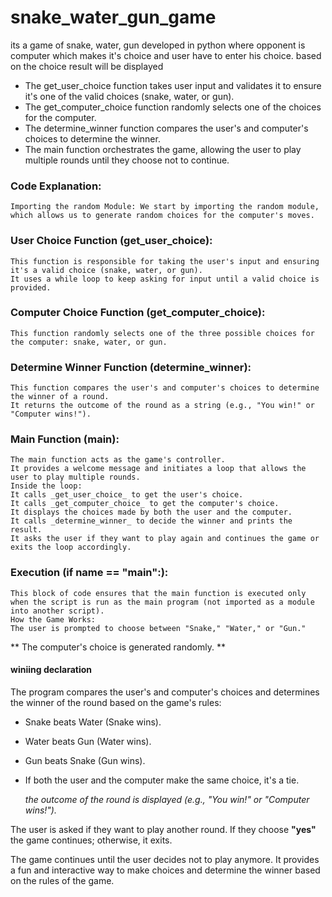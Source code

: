 # snake_water_gun_game
its a game of snake, water, gun developed in python where opponent is computer which makes it's choice and user have to enter his choice.  based on the choice result will be displayed  


*  The get_user_choice function takes user input and validates it to ensure it's one of the valid choices (snake, water, or gun).
*  The get_computer_choice function randomly selects one of the choices for the computer.
*  The determine_winner function compares the user's and computer's choices to determine the winner.
*  The main function orchestrates the game, allowing the user to play multiple rounds until they choose not to continue.



### Code Explanation:
    Importing the random Module: We start by importing the random module, which allows us to generate random choices for the computer's moves.

### User Choice Function (get_user_choice):
    This function is responsible for taking the user's input and ensuring it's a valid choice (snake, water, or gun).
    It uses a while loop to keep asking for input until a valid choice is provided.
    
### Computer Choice Function (get_computer_choice):
    This function randomly selects one of the three possible choices for the computer: snake, water, or gun.
    
### Determine Winner Function (determine_winner):
    This function compares the user's and computer's choices to determine the winner of a round.
    It returns the outcome of the round as a string (e.g., "You win!" or "Computer wins!").
    
### Main Function (main):
    The main function acts as the game's controller.
    It provides a welcome message and initiates a loop that allows the user to play multiple rounds.
    Inside the loop:
    It calls _get_user_choice_ to get the user's choice.
    It calls _get_computer_choice_ to get the computer's choice.
    It displays the choices made by both the user and the computer.
    It calls _determine_winner_ to decide the winner and prints the result.
    It asks the user if they want to play again and continues the game or exits the loop accordingly.
    
### Execution (if __name__ == "__main__":):
    This block of code ensures that the main function is executed only when the script is run as the main program (not imported as a module into another script).
    How the Game Works:
    The user is prompted to choose between "Snake," "Water," or "Gun."

** The computer's choice is generated randomly. **
#### winiing declaration
The program compares the user's and computer's choices and determines the winner of the round based on the game's rules:

*  Snake beats Water (Snake wins).
*  Water beats Gun (Water wins).
*  Gun beats Snake (Gun wins).
*  If both the user and the computer make the same choice, it's a tie.


   _the outcome of the round is displayed (e.g., "You win!" or "Computer wins!")._

The user is asked if they want to play another round. If they choose **"yes"** the game continues; otherwise, it exits.

The game continues until the user decides not to play anymore. It provides a fun and interactive way to make choices and determine the winner based on the rules of the game.
